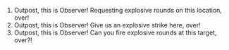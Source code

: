 1. Outpost, this is Observer! Requesting explosive rounds on this location, over!
2. Outpost, this is Observer! Give us an explosive strike here, over!
3. Outpost, this is Observer! Can you fire explosive rounds at this target, over?!